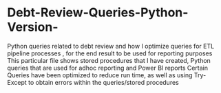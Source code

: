 # Debt-Review-Queries-Python-Version-
Python queries related to debt review and how I optimize queries for ETL pipeline processes ,
for the end result to be used for reporting purposes 
This particular file shows stored procedures that I have created, 
Python queries that are used for adhoc reporting and Power BI reports Certain Queries have been optimized to reduce run time,
as well as using Try-Except to obtain errors within the queries/stored procedures
